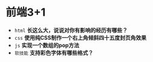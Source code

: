 # 前端3+1
- `html` **长这么大，说说对你有影响的经历有哪些？**
- `css` **使用纯CSS制作一个右上角倾斜四十五度封页角效果**
- `js` **实现一个数组的pop方法**
- `软技能` **支持彩色字体有哪些格式？**

